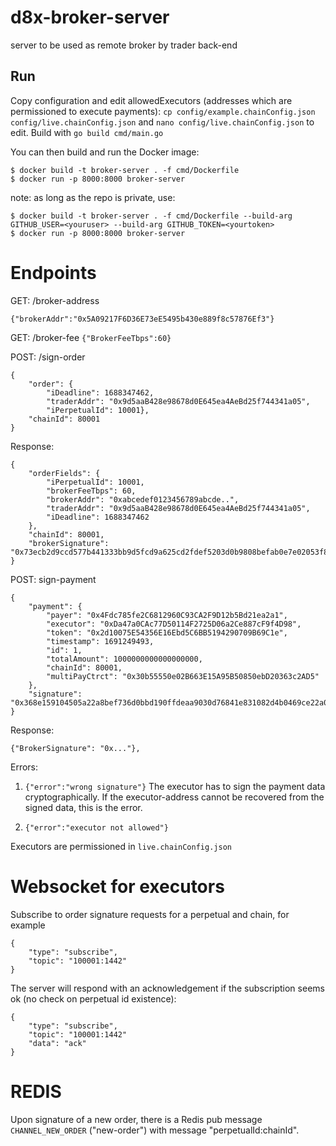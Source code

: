 # d8x-broker-server

server to be used as remote broker by trader back-end

## Run
Copy configuration and edit allowedExecutors (addresses which are permissioned to execute payments):
`cp config/example.chainConfig.json config/live.chainConfig.json` and
`nano config/live.chainConfig.json` to edit.
Build with `go build cmd/main.go`

You can then build and run the Docker image:
```
$ docker build -t broker-server . -f cmd/Dockerfile
$ docker run -p 8000:8000 broker-server
```
note: as long as the repo is private, use:
```
$ docker build -t broker-server . -f cmd/Dockerfile --build-arg GITHUB_USER=<youruser> --build-arg GITHUB_TOKEN=<yourtoken>
$ docker run -p 8000:8000 broker-server
```

# Endpoints

GET: /broker-address

`{"brokerAddr":"0x5A09217F6D36E73eE5495b430e889f8c57876Ef3"}`

GET: /broker-fee
`{"BrokerFeeTbps":60}`

POST: /sign-order

```
{
    "order": {
        "iDeadline": 1688347462,
        "traderAddr": "0x9d5aaB428e98678d0E645ea4AeBd25f744341a05",
        "iPerpetualId": 10001},
    "chainId": 80001
}
```

Response:

```
{
    "orderFields": {
        "iPerpetualId": 10001,
        "brokerFeeTbps": 60,
        "brokerAddr": "0xabcedef0123456789abcde..",
        "traderAddr": "0x9d5aaB428e98678d0E645ea4AeBd25f744341a05",
        "iDeadline": 1688347462
    },
    "chainId": 80001,
    "brokerSignature": "0x73ecb2d9ccd577b441333bb9d5fcd9a625cd2fdef5203d0b9808befab0e7e02053f8e0deac0602f1cc294f4706281f83a48745cee92a7bf61cef0516ec7514f21b"
}
```
POST: sign-payment
```
{
    "payment": {
        "payer": "0x4Fdc785fe2C6812960C93CA2F9D12b5Bd21ea2a1", 
        "executor": "0xDa47a0CAc77D50114F2725D06a2Ce887cF9f4D98", 
        "token": "0x2d10075E54356E16Ebd5C6BB5194290709B69C1e", 
        "timestamp": 1691249493, 
        "id": 1,
        "totalAmount": 1000000000000000000,
        "chainId": 80001,
        "multiPayCtrct": "0x30b55550e02B663E15A95B50850ebD20363c2AD5"
    },
    "signature": "0x368e159104505a22a8bef736d0bbd190ffdeaa9030d76841e831082d4b0469ce22a034ed9672dd88324e22f479b08aa5c6729d3319c1d3db1b535068d86866571c"
}
```
Response:
```
{"BrokerSignature": "0x..."},
```
Errors:
1. `{"error":"wrong signature"}`
The executor has to sign the payment data cryptographically. If the executor-address cannot be recovered from the signed data,
this is the error.

2. `{"error":"executor not allowed"}`

Executors are permissioned in `live.chainConfig.json`

# Websocket for executors
Subscribe to order signature requests for a perpetual and chain, for example

```
{
    "type": "subscribe",
    "topic": "100001:1442"
}
```
The server will respond with an acknowledgement if the subscription seems ok (no check on perpetual id existence):
```
{
    "type": "subscribe",
    "topic": "100001:1442"
    "data": "ack"
}
```

# REDIS

Upon signature of a new order, there is a Redis pub message `CHANNEL_NEW_ORDER` ("new-order")
with message "perpetualId:chainId".